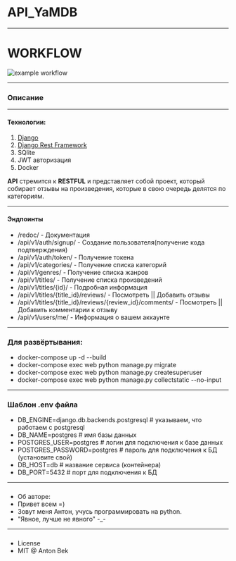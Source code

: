 # API_YaMDB
***

# WORKFLOW
![example workflow](https://github.com/hulkluck/yamdb_final/actions/workflows/yamdb_workflow.yml/badge.svg)

***

### __Описание__
***
#### Технологии:
1. [Django](https://www.djangoproject.com)
2. [Django Rest Framework](https://www.django-rest-framework.org)
3. SQlite
4. JWT авторизация
5. Docker

__API__ стремится к __RESTFUL__ и представляет собой проект, который собирает отзывы
на произведения, которые в свою очередь делятся по категориям.
***
#### Эндпоинты
* /redoc/ - Документация
* /api/v1/auth/signup/ - Создание пользователя(получение кода подтверждения)
* /api/v1/auth/token/ - Получение токена
* /api/v1/categories/ - Получение списка категорий 
* /api/v1/genres/ - Получение списка жанров
* /api/v1/titles/ - Получение списка произведений
* /api/v1/titles/{id}/ - Подробная информация
* /api/v1/titles/{title_id}/reviews/ - Посмотреть || Добавить отзывы
* /api/v1/titles/{title_id}/reviews/{review_id}/comments/ - Посмотреть || Добавить комментарии к отзыву
* /api/v1/users/me/ - Информация о вашем аккаунте

***
### Для развёртывания:
  * docker-compose up -d --build 
  * docker-compose exec web python manage.py migrate
  * docker-compose exec web python manage.py createsuperuser
  * docker-compose exec web python manage.py collectstatic --no-input  

***
### Шаблон .env файла
* DB_ENGINE=django.db.backends.postgresql # указываем, что работаем с postgresql
* DB_NAME=postgres # имя базы данных
* POSTGRES_USER=postgres # логин для подключения к базе данных
* POSTGRES_PASSWORD=postgres # пароль для подключения к БД (установите свой)
* DB_HOST=db # название сервиса (контейнера)
* DB_PORT=5432 # порт для подключения к БД

***
###
* Об авторе:
* Привет всем =)
* Зовут меня Антон, учусь программировать на python.
* "Явное, лучше не явного" -_-

***
###
* License
* MIT @ Anton Bek
